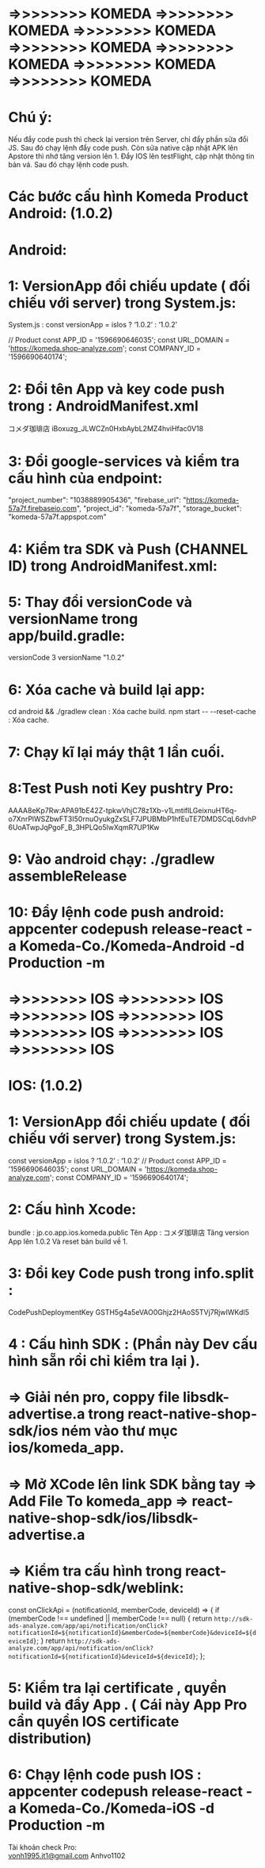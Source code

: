 # =>>>>>>>> KOMEDA =>>>>>>>> KOMEDA =>>>>>>>> KOMEDA =>>>>>>>> KOMEDA =>>>>>>>> KOMEDA =>>>>>>>> KOMEDA =>>>>>>>> KOMEDA

# Chú ý:

Nếu đẩy code push thì check lại version trên Server, chỉ đẩy phần sửa đổi JS.
Sau đó chạy lệnh đẩy code push.
Còn sửa native cập nhật APK lên Apstore thì nhớ tăng version lên 1.
Đẩy IOS lên testFlight, cập nhật thông tin bản vá.
Sau đó chạy lệnh code push.

# Các bước cấu hình Komeda Product Android: (1.0.2)

# Android:

# 1: VersionApp đổi chiếu update ( đối chiếu với server) trong System.js:

System.js : const versionApp = isIos ? ‘1.0.2’ : ‘1.0.2’

// Product
const APP_ID = '1596690646035';
const URL_DOMAIN = 'https://komeda.shop-analyze.com';
const COMPANY_ID = '1596690640174';

# 2: Đổi tên App và key code push trong : AndroidManifest.xml

<string name="app_name">コメダ珈琲店</string>
<string moduleConfig="true" name="CodePushDeploymentKey">iBoxuzg_JLWCZn0HxbAybL2MZ4hviHfac0V18</string>

# 3: Đổi google-services và kiểm tra cấu hình của endpoint:

"project_number": "1038889905436",
"firebase_url": "https://komeda-57a7f.firebaseio.com",
"project_id": "komeda-57a7f",
"storage_bucket": "komeda-57a7f.appspot.com"

# 4: Kiểm tra SDK và Push (CHANNEL ID) trong AndroidManifest.xml:

  <meta-data android:name="com.dieam.reactnativepushnotification.notification_channel_name" android:value="YOUR NOTIFICATION CHANNEL NAME"/>
    <meta-data android:name="com.dieam.reactnativepushnotification.notification_channel_description" android:value="YOUR NOTIFICATION CHANNEL DESCRIPTION"/>
    <!-- sdk -->
    <meta-data android:name="ads_app_id" android:value="KOMEDA_01"/>
    <meta-data android:name="ads_app_key" android:value=""/>
    <meta-data android:name="ads_app_name" android:value="コメダ公式アプリ"/>
    <meta-data android:name="ads_company_id" android:value="INC_KOMEDA"/>
    <!-- sdk -->

# 5: Thay đổi versionCode và versionName trong app/build.gradle:

versionCode 3
versionName "1.0.2"

# 6: Xóa cache và build lại app:

cd android && ./gradlew clean : Xóa cache build.
npm start -- --reset-cache : Xóa cache.

# 7: Chạy kĩ lại máy thật 1 lần cuối.

# 8:Test Push noti Key pushtry Pro:

AAAA8eKp7Rw:APA91bE42Z-tpkwVhjC78z1Xb-v1LmtiflLGeixnuHT6q-o7XnrPlWSZbwFT3I50rnuOyukgZxSLF7JPUBMbP1hfEuTE7DMDSCqL6dvhP6UoATwpJqPgoF_B_3HPLQo5lwXqmR7UP1Kw

# 9: Vào android chạy: ./gradlew assembleRelease

# 10: Đẩy lệnh code push android: appcenter codepush release-react -a Komeda-Co./Komeda-Android -d Production -m

# =>>>>>>>> IOS =>>>>>>>> IOS =>>>>>>>> IOS =>>>>>>>> IOS =>>>>>>>> IOS =>>>>>>>> IOS =>>>>>>>> IOS

# IOS: (1.0.2)

# 1: VersionApp đổi chiếu update ( đối chiếu với server) trong System.js:

const versionApp = isIos ? ‘1.0.2’ : ‘1.0.2’
// Product
const APP_ID = '1596690646035';
const URL_DOMAIN = 'https://komeda.shop-analyze.com';
const COMPANY_ID = '1596690640174';

# 2: Cấu hình Xcode:

bundle : jp.co.app.ios.komeda.public
Tên App : コメダ珈琲店
Tăng version App lên 1.0.2 Và reset bản build về 1.

# 3: Đổi key Code push trong info.split :

<key>CodePushDeploymentKey</key>
<string>GSTH5g4a5eVAO0Ghjz2HAoS5TVj7RjwIWKdI5</string>

# 4 : Cấu hình SDK : (Phần này Dev cấu hình sẵn rồi chỉ kiểm tra lại ).

# => Giải nén pro, coppy file libsdk-advertise.a trong react-native-shop-sdk/ios ném vào thư mục ios/komeda_app.

# => Mở XCode lên link SDK bằng tay => Add File To komeda_app => react-native-shop-sdk/ios/libsdk-advertise.a

# => Kiểm tra cấu hình trong react-native-shop-sdk/weblink:

const onClickApi = (notificationId, memberCode, deviceId) => {
if (memberCode !== undefined || memberCode !== null) {
return `http://sdk-ads-analyze.com/app/api/notification/onClick?notificationId=${notificationId}&memberCode=${memberCode}&deviceId=${deviceId}`;
}
return `http://sdk-ads-analyze.com/app/api/notification/onClick?notificationId=${notificationId}&deviceId=${deviceId}`;
};

# 5: Kiểm tra lại certificate , quyền build và đẩy App . ( Cái này App Pro cần quyền IOS certificate distribution)

# 6: Chạy lệnh code push IOS : appcenter codepush release-react -a Komeda-Co./Komeda-iOS -d Production -m

Tài khoản check Pro:  
vonh1995.it1@gmail.com
Anhvo1102
